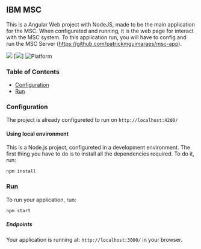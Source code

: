 ## IBM MSC

This is a Angular Web project with NodeJS, made to be the main application for the MSC. When configureted and running, it is the web page for interact with the MSC system. To this application run, you will have to config and run the MSC Server (https://github.com/patrickmguimaraes/msc-app).

[![](https://img.shields.io/badge/IBM%20Cloud-powered-blue.svg)](https://bluemix.net)
[![](https://img.shields.io/badge/Angular-Applicative-green)]
![Platform](https://img.shields.io/badge/platform-NODE-lightgrey.svg?style=flat)

### Table of Contents
* [Configuration](#configuration)
* [Run](#run)

<a name="configuration"></a>
### Configuration

The project is already configureted to run on `http://localhost:4200/`

#### Using local environment
This is a Node.js project, configureted in a development environment. The first thing you have to do is to install all the dependencies required. To do it, run:

```bash
npm install
```


<a name="run"></a>
### Run

To run your application, run:

```bash
npm start
```

##### Endpoints

Your application is running at: `http://localhost:3000/` in your browser.
